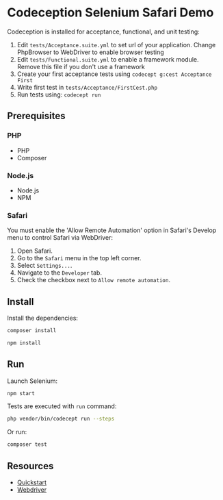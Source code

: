 # Codeception Selenium Safari Demo

Codeception is installed for acceptance, functional, and unit testing:

1. Edit `tests/Acceptance.suite.yml` to set url of your application. Change PhpBrowser to WebDriver to enable browser testing
2. Edit `tests/Functional.suite.yml` to enable a framework module. Remove this file if you don't use a framework
3. Create your first acceptance tests using `codecept g:cest Acceptance First`
4. Write first test in `tests/Acceptance/FirstCest.php`
5. Run tests using: `codecept run`

## Prerequisites

### PHP

- PHP
- Composer

### Node.js

- Node.js
- NPM

### Safari

You must enable the 'Allow Remote Automation' option in Safari's Develop menu to control Safari via WebDriver:

1. Open Safari.
2. Go to the `Safari` menu in the top left corner.
3. Select `Settings...`.
4. Navigate to the `Developer` tab.
5. Check the checkbox next to `Allow remote automation`.

## Install

Install the dependencies:

```sh
composer install
```

```sh
npm install
```

## Run

Launch Selenium:

```sh
npm start
```

Tests are executed with `run` command:

```sh
php vendor/bin/codecept run --steps
```

Or run:

```sh
composer test
```

## Resources

- [Quickstart](https://codeception.com/quickstart)
- [Webdriver](https://codeception.com/docs/modules/WebDriver)
